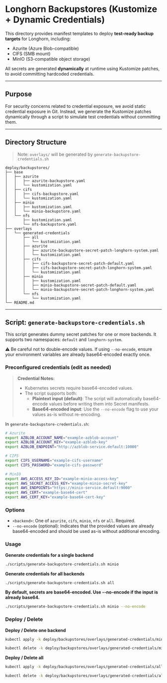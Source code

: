 # Longhorn Backupstores (Kustomize + Dynamic Credentials)

This directory provides manifest templates to deploy **test-ready backup targets** for Longhorn, including:

- Azurite (Azure Blob-compatible)
- CIFS (SMB mount)
- MinIO (S3-compatible object storage)

All secrets are generated **dynamically** at runtime using Kustomize patches, to avoid committing hardcoded credentials.

---

## Purpose

For security concerns related to credential exposure, we avoid static credential exposure in Git. Instead, we generate the Kustomize patches dynamically through a script to simulate test credentials without committing them.

---

## Directory Structure

> Note: `overlays/` will be generated by `generate-backupstore-credentials.sh`

```
deploy/backupstores/
├── base
│   ├── azurite
│   │   ├── azurite-backupstore.yaml
│   │   └── kustomization.yaml
│   ├── cifs
│   │   ├── cifs-backupstore.yaml
│   │   └── kustomization.yaml
│   ├── minio
│   │   ├── kustomization.yaml
│   │   └── minio-backupstore.yaml
│   └── nfs
│       ├── kustomization.yaml
│       └── nfs-backupstore.yaml
├── overlays
│   └── generated-credentials
│       ├── all
│       │   └── kustomization.yaml
│       ├── azurite
│       │   ├── azurite-backupstore-secret-patch-longhorn-system.yaml
│       │   └── kustomization.yaml
│       ├── cifs
│       │   ├── cifs-backupstore-secret-patch-default.yaml
│       │   ├── cifs-backupstore-secret-patch-longhorn-system.yaml
│       │   └── kustomization.yaml
│       ├── minio
│       │   ├── kustomization.yaml
│       │   ├── minio-backupstore-secret-patch-default.yaml
│       │   └── minio-backupstore-secret-patch-longhorn-system.yaml
│       └── nfs
│           └── kustomization.yaml
└── README.md

```

---

## Script: `generate-backupstore-credentials.sh`

This script generates dummy secret patches for one or more backends.
It supports two namespaces: `default` and `longhorn-system`.

⚠️ Be careful not to double-encode values.
If using `--no-encode`, ensure your environment variables are already base64-encoded exactly once.

### Preconfigured credentials (edit as needed)

> **Credential Notes:**
>
> - Kubernetes secrets require base64-encoded values.
> - The script supports both:
>   - **Plaintext input (default)**: The script will automatically base64-encode values before writing them into Secret manifests.
>   - **Base64-encoded input**: Use the `--no-encode` flag to use your values as-is without re-encoding.

In `generate-backupstore-credentials.sh`:

```bash
# Azurite
export AZBLOB_ACCOUNT_NAME="example-azblob-account"
export AZBLOB_ACCOUNT_KEY="example-azblob-key"
export AZBLOB_ENDPOINT="http://azblob-service.default:10000"

# CIFS 
export CIFS_USERNAME="example-cifs-username"
export CIFS_PASSWORD="example-cifs-password"

# MinIO 
export AWS_ACCESS_KEY_ID="example-minio-access-key"
export AWS_SECRET_ACCESS_KEY="example-minio-secret-key"
export AWS_ENDPOINTS="https://minio-service.default:9000"
export AWS_CERT="example-base64-cert"         
export AWS_CERT_KEY="example-base64-cert-key"
```

### Options

- `<backend>`: One of `azurite`, `cifs`, `minio`, `nfs` or `all`. Required.
- `--no-encode` (optional): Indicates that the provided values are already base64-encoded and should be used as-is without additional encoding.
### Usage

**Generate credentials for a single backend**

```bash
./scripts/generate-backupstore-credentials.sh minio 
```

**Generate credentials for all backends**

```bash
./scripts/generate-backupstore-credentials.sh all
```

**By default, secrets are base64-encoded. Use --no-encode if the input is already base64.**

```bash
./scripts/generate-backupstore-credentials.sh minio --no-encode
```

### Deploy / Delete

**Deploy / Delete one backend**

```bash
kubectl apply -k deploy/backupstores/overlays/generated-credentials/minio
```

```bash
kubectl delete -k deploy/backupstores/overlays/generated-credentials/minio
```

**Deploy / Delete all**

```bash
kubectl apply -k deploy/backupstores/overlays/generated-credentials/all
```

```bash
kubectl delete -k deploy/backupstores/overlays/generated-credentials/all
```
